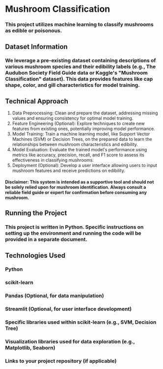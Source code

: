 # Mushroom Classification

### This project utilizes machine learning to classify mushrooms as edible or poisonous.

## Dataset Information
### We leverage a pre-existing dataset containing descriptions of various mushroom species and their edibility labels (e.g., The Audubon Society Field Guide data or Kaggle's "Mushroom Classification" dataset). This data provides features like cap shape, color, and gill characteristics for model training.

## Technical Approach
1. Data Preprocessing: Clean and prepare the dataset, addressing missing values and ensuring consistency for optimal model training.
2. Feature Engineering (Optional): Explore techniques to create new features from existing ones, potentially improving model performance.
3. Model Training: Train a machine learning model, like Support Vector Machines (SVM) or Decision Trees, on the prepared data to learn the relationships between mushroom characteristics and edibility.
4. Model Evaluation: Evaluate the trained model's performance using metrics like accuracy, precision, recall, and F1 score to assess its effectiveness in classifying mushrooms.
5. Deployment (Optional): Develop a user interface allowing users to input mushroom features and receive predictions on edibility.
#### Disclaimer: This system is intended as a supportive tool and should not be solely relied upon for mushroom identification.  Always consult a reliable field guide or expert for confirmation before consuming any mushroom.

## Running the Project
### This project is written in Python.  Specific instructions on setting up the environment and running the code will be provided in a separate document.

## Technologies Used
### Python
### scikit-learn
### Pandas (Optional, for data manipulation)
### Streamlit (Optional, for user interface development)
### Specific libraries used within scikit-learn (e.g., SVM, Decision Tree)
### Visualization libraries used for data exploration (e.g., Matplotlib, Seaborn)
### Links to your project repository (if applicable)
